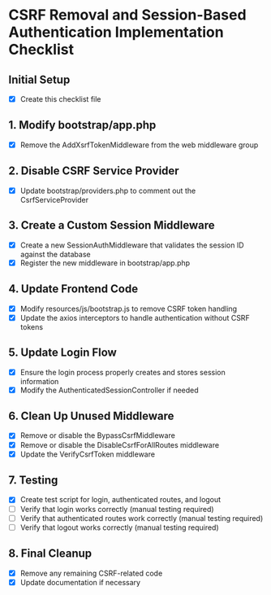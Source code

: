 # CSRF Removal and Session-Based Authentication Implementation Checklist

## Initial Setup
- [x] Create this checklist file

## 1. Modify bootstrap/app.php
- [x] Remove the AddXsrfTokenMiddleware from the web middleware group

## 2. Disable CSRF Service Provider
- [x] Update bootstrap/providers.php to comment out the CsrfServiceProvider

## 3. Create a Custom Session Middleware
- [x] Create a new SessionAuthMiddleware that validates the session ID against the database
- [x] Register the new middleware in bootstrap/app.php

## 4. Update Frontend Code
- [x] Modify resources/js/bootstrap.js to remove CSRF token handling
- [x] Update the axios interceptors to handle authentication without CSRF tokens

## 5. Update Login Flow
- [x] Ensure the login process properly creates and stores session information
- [x] Modify the AuthenticatedSessionController if needed

## 6. Clean Up Unused Middleware
- [x] Remove or disable the BypassCsrfMiddleware
- [x] Remove or disable the DisableCsrfForAllRoutes middleware
- [x] Update the VerifyCsrfToken middleware

## 7. Testing
- [x] Create test script for login, authenticated routes, and logout
- [ ] Verify that login works correctly (manual testing required)
- [ ] Verify that authenticated routes work correctly (manual testing required)
- [ ] Verify that logout works correctly (manual testing required)

## 8. Final Cleanup
- [x] Remove any remaining CSRF-related code
- [x] Update documentation if necessary
